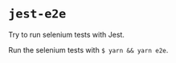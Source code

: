 # `jest-e2e`

Try to run selenium tests with Jest.

Run the selenium tests with `$ yarn && yarn e2e`.